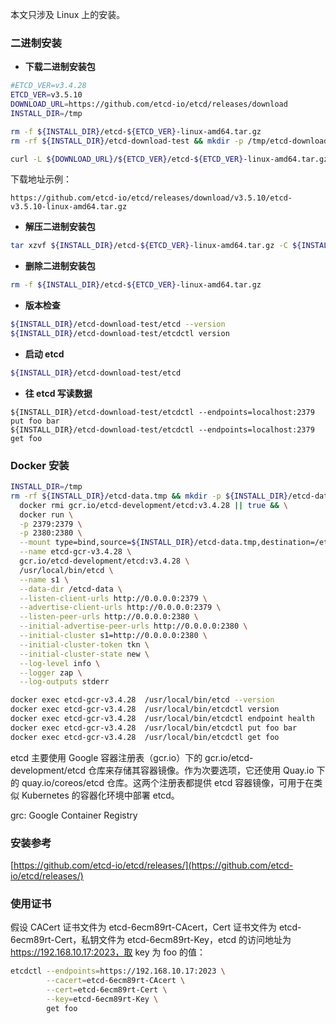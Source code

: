 本文只涉及 Linux 上的安装。

### 二进制安装

* **下载二进制安装包**

```sh
#ETCD_VER=v3.4.28
ETCD_VER=v3.5.10
DOWNLOAD_URL=https://github.com/etcd-io/etcd/releases/download
INSTALL_DIR=/tmp

rm -f ${INSTALL_DIR}/etcd-${ETCD_VER}-linux-amd64.tar.gz
rm -rf ${INSTALL_DIR}/etcd-download-test && mkdir -p /tmp/etcd-download-test

curl -L ${DOWNLOAD_URL}/${ETCD_VER}/etcd-${ETCD_VER}-linux-amd64.tar.gz -o ${INSTALL_DIR}/etcd-${ETCD_VER}-linux-amd64.tar.gz
```

下载地址示例：

```
https://github.com/etcd-io/etcd/releases/download/v3.5.10/etcd-v3.5.10-linux-amd64.tar.gz
```

* **解压二进制安装包**

```sh
tar xzvf ${INSTALL_DIR}/etcd-${ETCD_VER}-linux-amd64.tar.gz -C ${INSTALL_DIR}/etcd-download-test --strip-components=1
```

* **删除二进制安装包**

 ```sh
rm -f ${INSTALL_DIR}/etcd-${ETCD_VER}-linux-amd64.tar.gz
```

* **版本检查**

```sh
${INSTALL_DIR}/etcd-download-test/etcd --version
${INSTALL_DIR}/etcd-download-test/etcdctl version
```

* **启动 etcd**

```sh
${INSTALL_DIR}/etcd-download-test/etcd
```

* **往 etcd 写读数据**

```
${INSTALL_DIR}/etcd-download-test/etcdctl --endpoints=localhost:2379 put foo bar
${INSTALL_DIR}/etcd-download-test/etcdctl --endpoints=localhost:2379 get foo
```

### Docker 安装

```sh
INSTALL_DIR=/tmp
rm -rf ${INSTALL_DIR}/etcd-data.tmp && mkdir -p ${INSTALL_DIR}/etcd-data.tmp && \
  docker rmi gcr.io/etcd-development/etcd:v3.4.28 || true && \
  docker run \
  -p 2379:2379 \
  -p 2380:2380 \
  --mount type=bind,source=${INSTALL_DIR}/etcd-data.tmp,destination=/etcd-data \
  --name etcd-gcr-v3.4.28 \
  gcr.io/etcd-development/etcd:v3.4.28 \
  /usr/local/bin/etcd \
  --name s1 \
  --data-dir /etcd-data \
  --listen-client-urls http://0.0.0.0:2379 \
  --advertise-client-urls http://0.0.0.0:2379 \
  --listen-peer-urls http://0.0.0.0:2380 \
  --initial-advertise-peer-urls http://0.0.0.0:2380 \
  --initial-cluster s1=http://0.0.0.0:2380 \
  --initial-cluster-token tkn \
  --initial-cluster-state new \
  --log-level info \
  --logger zap \
  --log-outputs stderr

docker exec etcd-gcr-v3.4.28  /usr/local/bin/etcd --version
docker exec etcd-gcr-v3.4.28  /usr/local/bin/etcdctl version
docker exec etcd-gcr-v3.4.28  /usr/local/bin/etcdctl endpoint health
docker exec etcd-gcr-v3.4.28  /usr/local/bin/etcdctl put foo bar
docker exec etcd-gcr-v3.4.28  /usr/local/bin/etcdctl get foo
```

etcd 主要使用 Google 容器注册表（gcr.io）下的 gcr.io/etcd-development/etcd 仓库来存储其容器镜像。作为次要选项，它还使用 Quay.io 下的 quay.io/coreos/etcd 仓库。这两个注册表都提供 etcd 容器镜像，可用于在类似 Kubernetes 的容器化环境中部署 etcd。

grc: Google Container Registry

### 安装参考

[https://github.com/etcd-io/etcd/releases/](https://github.com/etcd-io/etcd/releases/)

### 使用证书

假设 CACert 证书文件为 etcd-6ecm89rt-CAcert，Cert 证书文件为 etcd-6ecm89rt-Cert，私钥文件为 etcd-6ecm89rt-Key，etcd 的访问地址为 https://192.168.10.17:2023，取 key 为 foo 的值：

```sh
etcdctl --endpoints=https://192.168.10.17:2023 \
        --cacert=etcd-6ecm89rt-CAcert \
        --cert=etcd-6ecm89rt-Cert \
        --key=etcd-6ecm89rt-Key \
        get foo
```
